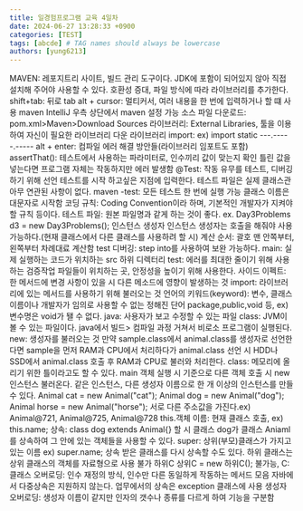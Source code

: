 ```yaml
---
title: 일경험프로그램 교육 4일차
date: 2024-06-27 13:28:33 +0900
categories: [TEST]
tags: [abcde] # TAG names should always be lowercase
authors: [yung6213]
---
```

MAVEN: 레포지트리 사이트, 빌드 관리 도구이다.
JDK에 포함이 되어있지 않아 직접 설치해 주어야 사용할 수 있다.
호환성 증대, 파일 방식에 따라 라이브러리를 추가한다.
shift+tab: 뒤로 tab
alt + cursor: 멀티커서, 여러 내용을 한 번에 입력하거나 할 떄 사용
maven IntelliJ 우측 상단에서 maven 설정 가능
소스 파일 다운로드: pom.xml>Maven>Download Sources
라이브러리: External Libraries, 툴을 이용하여 자신이 필요한 라이브러리 다운
라이브러리 import: ex) import static ---.-----.-----
alt + enter: 컴파일 에러 해결 방안들(라이브러리 임포트도 포함)
assertThat(): 테스트에서 사용하는 파라미터로, 인수끼리 값이 맞는지 확인
틀린 값을 넣는다면 프로그램 자체는 작동하지만 에러 발생함
@Test: 작동 유무를 테스트, 디버깅 하기 위해 선언
테스트를 시작 하고싶은 지점에 입력한다.
테스트 파일은 실제 클래스관 아무 연관된 사항이 없다.
maven -test: 모든 테스트 한 번에 실행 가능
클래스 이름은 대문자로 시작함
코딩 규칙: Coding Convention이라 하며, 기본적인 개발자가 지켜야 할 규칙 등이다.
테스트 파일: 원본 파일명과 같게 하는 것이 좋다.
ex. Day3Problems d3 = new Day3Problems();
인스턴스 생성자 인스턴스 생성자는 호출을 해줘야 사용 가능하다.(현재 클래스에서 다른 클래스를 사용하려 할 시)
계산 순서: 괄호 맨 안쪽부터, 왼쪽부터 차례대료 계산함
test 디버깅: step into를 사용하여 보완 가능하다.
main: 실제 실행하는 코드가 위치하는 src 하위 디렉터리
test: 에러를 최대한 줄이기 위해 사용하는 검증작업 파일들이 위치하는 곳, 안정성을 높이기 위해 사용한다.
사이드 이펙트: 한 메서드에 변경 사항이 있을 시 다른 메소드에 영향이 발생하는 것
import: 라이브러리에 있는 메서드를 사용하기 위해 불러오는 것
언어의 키워드(keyword): 변수, 클래스 이름이나 개발자가 임의로 사용할 수 없는 정해진 단어
package,public,void 등, ex) 변수명은 void가 됄 수 없다.
java: 사용자가 보고 수정할 수 있는 파일
class: JVM이 볼 수 있는 파일이다. java에서 빌드> 컴파일 과정 거쳐서 비로소 프로그램이 실행된다.
new: 생성자를 불러오는 것
만약 sample.class에서 animal.class를 생성자로 선언한다면 sample을 먼저 RAM과 CPU에서 처리하다가 animal.class 선언 시 HDD나 SSD에서 animal.class 호출 후
RAM과 CPU로 불러와 처리한다.
class: 메모리에 올리기 위한 틀이라고도 할 수 있다.
main 객체 실행 시 기준으로 다른 객체 호출 시 new 인스턴스 불러온다.
같은 인스턴스, 다른 생성자 이름으로 한 개 이상의 인스턴스를 만들 수 있다.
Animal cat = new Animal("cat");
Animal dog = new Animal("dog");
Animal horse = new Animal("horse");
서로 다른 주소값을 가진다.ex) Animal@721, Animal@725, Animal@728
this.객체 이름: 현재 클래스 호출, ex) this.name;
상속: class  dog extends Animal{} 할 시 클래스 dog가 클래스 Aniaml를 상속하여 그 안에 있는 객체들을 사용할 수 있다.
super: 상위(부모)클래스가 가지고 있는 이름 ex) super.name;
상속 받은 클래스를 다시 상속할 수도 있다.
하위 클래스는 상위 클래스의 객체를 자료형으로 사용 불가
하위C 상위C = new  하위C(); 불가능, C: 클래스
오버로딩: 인수 재정의 방식, 인수만 다른 동일하게 작동하는 메서드 모음
자바에서 다중상속은 지원하지 않는다.
업무에서의 상속은 exception 클래스에 사용
생성자 오버로딩: 생성자 이름이 같지만 인자의 갯수나 종류를  다르게 하여 기능을 구분함